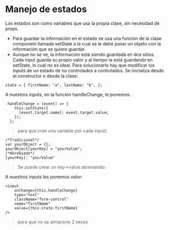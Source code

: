 # Manejo de estados

Los estados son como variables que usa la propia clase, sin necesidad de props.

- Para guardar la información en el estado se usa una función de la clase component llamada setState a la cual se le debe pasar un objeto con la información que se quiere guardar.
- Aunque no se ve, la información está siendo guardada en dos sitios. Cada input guarda su propio valor y al tiempo la está guardando en setState, lo cual no es ideal. Para solucionarlo hay que modificar los inputs de un estado de no controlados a controlados.
  Se inicializa desde el constructor o desde la clase:

```
state = { firstName: "a", lastName: "b", };
```

A nuestros inputs, en la función handleChange, le ponemos:

```
 handleChange = (event) => {
    this.setState({
      [event.target.name]: event.target.value,
    });
  };
```

> para que cree una variable por cada input}

```
/*Tradicional*/
var yourObject = {};
yourObject[yourKey] = "yourValue";
/*Abrebiado*/
[yourKey]: "yourValue"
```

> Se puede crear un key->value abreviando:

A nuestros inputs les ponemos valor:

```
<input
    onChange={this.handleChange}
    type="text"
    className="form-control"
    name="firstName"
    value={this.state.firstName}
/>
```

> para que no se almacene 2 veces
